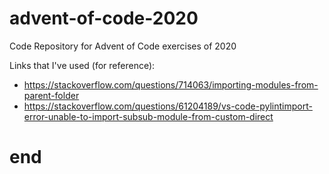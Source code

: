 # advent-of-code-2020
Code Repository for Advent of Code exercises of 2020

Links that I've used (for reference):
- https://stackoverflow.com/questions/714063/importing-modules-from-parent-folder
- https://stackoverflow.com/questions/61204189/vs-code-pylintimport-error-unable-to-import-subsub-module-from-custom-direct



# end
